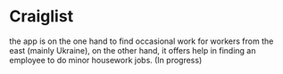 # Craiglist
the app is on the one hand to find occasional work for workers from the east (mainly Ukraine), on the other hand, it offers help in finding an employee to do minor housework jobs.
(In progress)
